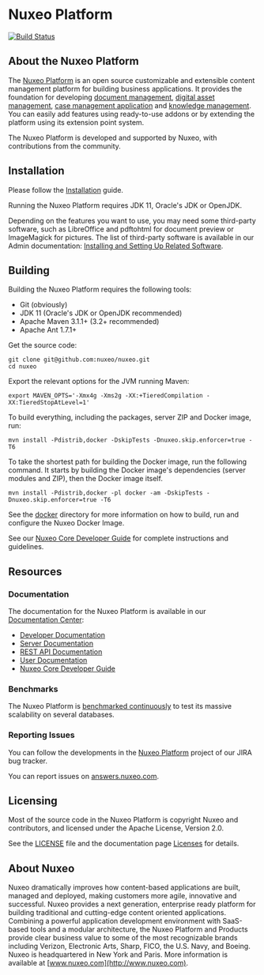 
# Nuxeo Platform

[![Build Status](https://jenkins.platform.dev.nuxeo.com/buildStatus/icon?job=nuxeo/nuxeo/master)](https://jenkins.platform.dev.nuxeo.com/job/nuxeo/job/nuxeo/job/master/)

## About the Nuxeo Platform

The [Nuxeo Platform](http://www.nuxeo.com/products/content-management-platform/) is an open source customizable and extensible content management platform for building business applications. It provides the foundation for developing [document management](http://www.nuxeo.com/solutions/document-management/), [digital asset management](http://www.nuxeo.com/solutions/digital-asset-management/), [case management application](http://www.nuxeo.com/solutions/case-management/) and [knowledge management](http://www.nuxeo.com/solutions/advanced-knowledge-base/). You can easily add features using ready-to-use addons or by extending the platform using its extension point system.

The Nuxeo Platform is developed and supported by Nuxeo, with contributions from the community.

## Installation

Please follow the [Installation](https://doc.nuxeo.com/n/b1j) guide.

Running the Nuxeo Platform requires JDK 11, Oracle's JDK or OpenJDK.

Depending on the features you want to use, you may need some third-party software, such as LibreOffice and pdftohtml for document preview or ImageMagick for pictures. The list of third-party software is available in our Admin documentation: [Installing and Setting Up Related Software](https://doc.nuxeo.com/n/Yki).

## Building

Building the Nuxeo Platform requires the following tools:

- Git (obviously)
- JDK 11 (Oracle's JDK or OpenJDK recommended)
- Apache Maven 3.1.1+ (3.2+ recommended)
- Apache Ant 1.7.1+

Get the source code:

```shell
git clone git@github.com:nuxeo/nuxeo.git
cd nuxeo
```

Export the relevant options for the JVM running Maven:

```shell
export MAVEN_OPTS='-Xmx4g -Xms2g -XX:+TieredCompilation -XX:TieredStopAtLevel=1'
```

To build everything, including the packages, server ZIP and Docker image, run:

```shell
mvn install -Pdistrib,docker -DskipTests -Dnuxeo.skip.enforcer=true -T6
```

To take the shortest path for building the Docker image, run the following command. It starts by building the Docker image's dependencies (server modules and ZIP), then the Docker image itself.

```shell
mvn install -Pdistrib,docker -pl docker -am -DskipTests -Dnuxeo.skip.enforcer=true -T6
```

See the [docker](docker) directory for more information on how to build, run and configure the Nuxeo Docker Image.

See our [Nuxeo Core Developer Guide](https://doc.nuxeo.com/n/9ib) for complete instructions and guidelines.

## Resources

### Documentation

The documentation for the Nuxeo Platform is available in our [Documentation Center](http://doc.nuxeo.com):

- [Developer Documentation](https://doc.nuxeo.com/nxdoc/next/)
- [Server Documentation](https://doc.nuxeo.com/n/aac)
- [REST API Documentation](https://doc.nuxeo.com/rest-api/1/)
- [User Documentation](https://doc.nuxeo.com/n/pvr)
- [Nuxeo Core Developer Guide](https://doc.nuxeo.com/n/9ib)

### Benchmarks

The Nuxeo Platform is [benchmarked continuously](https://benchmarks.nuxeo.com/) to test its massive scalability on several databases.

### Reporting Issues

You can follow the developments in the [Nuxeo Platform](https://jira.nuxeo.com/browse/NXP/) project of our JIRA bug tracker.

You can report issues on [answers.nuxeo.com](http://answers.nuxeo.com).

## Licensing

Most of the source code in the Nuxeo Platform is copyright Nuxeo and
contributors, and licensed under the Apache License, Version 2.0.

See the [LICENSE](LICENSE) file and the documentation page [Licenses](https://doc.nuxeo.com/n/o_J) for details.

## About Nuxeo

Nuxeo dramatically improves how content-based applications are built, managed and deployed, making customers more agile, innovative and successful. Nuxeo provides a next generation, enterprise ready platform for building traditional and cutting-edge content oriented applications. Combining a powerful application development environment with SaaS-based tools and a modular architecture, the Nuxeo Platform and Products provide clear business value to some of the most recognizable brands including Verizon, Electronic Arts, Sharp, FICO, the U.S. Navy, and Boeing. Nuxeo is headquartered in New York and Paris. More information is available at [www.nuxeo.com](http://www.nuxeo.com).
